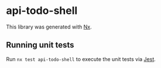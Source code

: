 # api-todo-shell

This library was generated with [Nx](https://nx.dev).

## Running unit tests

Run `nx test api-todo-shell` to execute the unit tests via [Jest](https://jestjs.io).
